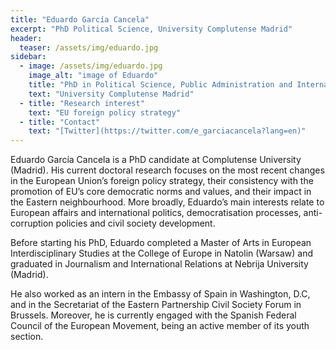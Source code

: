 ```yaml
---
title: "Eduardo García Cancela"
excerpt: "PhD Political Science, University Complutense Madrid"
header:
  teaser: /assets/img/eduardo.jpg
sidebar:
  - image: /assets/img/eduardo.jpg
    image_alt: "image of Eduardo"
    title: "PhD in Political Science, Public Administration and International Relations"
    text: "University Complutense Madrid"
  - title: "Research interest"
    text: "EU foreign policy strategy"
  - title: "Contact"
    text: "[Twitter](https://twitter.com/e_garciacancela?lang=en)"
---
```


Eduardo García Cancela is a PhD candidate at Complutense University (Madrid). His current doctoral research focuses on the most recent changes in the European Union’s foreign policy strategy, their consistency with the promotion of EU’s core democratic norms and values, and their impact in the Eastern neighbourhood. More broadly, Eduardo’s main interests relate to European affairs and international politics, democratisation processes, anti-corruption policies and civil society development.

Before starting his PhD, Eduardo completed a Master of Arts in European Interdisciplinary Studies at the College of Europe in Natolin (Warsaw) and graduated in Journalism and International Relations at Nebrija University (Madrid).

He also worked as an intern in the Embassy of Spain in Washington, D.C, and in the Secretariat of the Eastern Partnership Civil Society Forum in Brussels. Moreover, he is currently engaged with the Spanish Federal Council of the European Movement, being an active member of its youth section.
